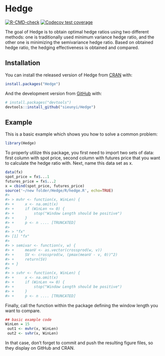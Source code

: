 
<!-- README.md is generated from README.Rmd. Please edit that file -->

# Hedge

<!-- badges: start -->

[![R-CMD-check](https://github.com/sieunyi/Hedge/workflows/R-CMD-check/badge.svg)](https://github.com/sieunyi/Hedge/actions)
[![Codecov test
coverage](https://codecov.io/gh/sieunyi/Hedge/branch/main/graph/badge.svg)](https://codecov.io/gh/sieunyi/Hedge?branch=main)
<!-- badges: end -->

The goal of Hedge is to obtain optimal hedge ratios using two different
methods: one is traditionally used minimum variance hedge ratio, and the
other one is minimizing the semivariance hedge ratio. Based on obtained
hedge ratio, the hedging effectiveness is obtained and compared.

## Installation

You can install the released version of Hedge from
[CRAN](https://CRAN.R-project.org) with:

``` r
install.packages("Hedge")
```

And the development version from [GitHub](https://github.com/) with:

``` r
# install.packages("devtools")
devtools::install_github("sieunyi/Hedge")
```

## Example

This is a basic example which shows you how to solve a common problem:

``` r
library(Hedge)
```

To properly utilize this package, you first need to import two sets of
data: first column with spot price, second column with futures price
that you want to calculate the hedge ratio with. Next, name this data
set as x.

``` r
data(fx)
spot_price = fx$...1
futures_price = fx$...2
x = cbind(spot_price, futures_price)
source('~/new folder/Hedge/R/hedge.R', echo=TRUE)
#> 
#> > mvhr <- function(x, WinLen) {
#> +     x <- na.omit(x)
#> +     if (WinLen <= 0) {
#> +         stop("Window Length should be positive")
#> +     }
#> +     p <- n .... [TRUNCATED] 
#> 
#> > "fx"
#> [1] "fx"
#> 
#> > semivar <- function(v, w) {
#> +     meanV <- as.vector(crossprod(w, v))
#> +     SV <- crossprod(w, (pmax(meanV - v, 0))^2)
#> +     return(SV)
#> + }
#> 
#> > svhr <- function(x, WinLen) {
#> +     x <- na.omit(x)
#> +     if (WinLen <= 0) {
#> +         stop("Window Length should be positive")
#> +     }
#> +     p <- n .... [TRUNCATED]
```

Finally, call the function within the package defining the window length
you want to compare.

``` r
## basic example code
WinLen = 15
 out1 <- mvhr(x, WinLen)
 out2 <- svhr(x, WinLen) 
```

In that case, don’t forget to commit and push the resulting figure
files, so they display on GitHub and CRAN.
